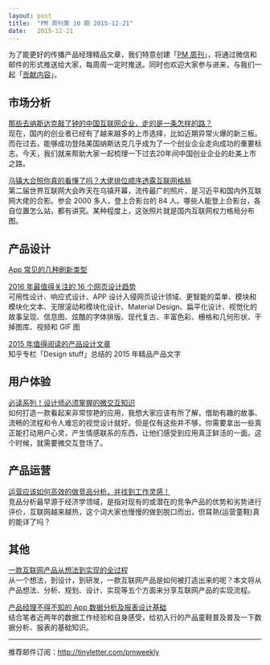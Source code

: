 ```yaml
---
layout: post
title:  "PM 周刊第 10 期 2015-12-21"
date:   2015-12-21
---
```


为了能更好的传播产品经理精品文章，我们特意创建「[PM 周刊](http://pmweekly.com/)」，将通过微信和邮件的形式推送给大家，每周周一定时推送。同时也欢迎大家参与进来，与我们一起「[贡献内容](https://github.com/vincent4j/pmweekly.com/issues/new)」。    

## 市场分析 

[那些去纳斯达克敲了钟的中国互联网企业，走的是一条怎样的路？](http://mp.weixin.qq.com/s?__biz=MjAzNzMzNTkyMQ==&mid=403070260&idx=1&sn=934707296b32e377efa4486616ba0538&scene=23&srcid=1221W2bwN3marCQKcGD2qODC#rd)   
现在，国内的创业者已经有了越来越多的上市选择，比如近期异常火爆的新三板。而在过去，能够成功登陆美国纳斯达克几乎成为了一个创业企业走向成功的重要标志。今天，我们就来帮助大家一起梳理一下过去20年间中国创业企业的赴美上市之路。    

[乌镇大合照你真的看懂了吗？大佬排位顺序透露互联网格局](http://mp.weixin.qq.com/s?__biz=MzAwODA2MjAyNA==&mid=401534418&idx=1&sn=f545c9124ed0204c99037b253744eeff&scene=23&srcid=1221ZplCgN2CMYMQWyIwecyl#rd)   
第二届世界互联网大会昨天在乌镇开幕，流传最广的照片，是习近平和国内外互联网大佬的合影。参会 2000 多人，登上合影台的 84 人。哪些人能登上合影台，各自位置怎么站，都有讲究。某种程度上，这张照片就是国内互联网权力格局分布图。     
  
## 产品设计 

[App 常见的几种刷新类型](http://mp.weixin.qq.com/s?__biz=MjM5NjA3ODI3Ng==&mid=400797834&idx=3&sn=9667752735e281e0334de39b73e55aee&scene=23&srcid=1221Mg6CT1HTyHI0XyHQ2AEi#rd)    

[2016 年最值得关注的 16 个网页设计趋势](http://mp.weixin.qq.com/s?__biz=MjM5OTEzMzQwMA==&mid=401674650&idx=1&sn=6345860342aadbcbd0a6734fbcbc2ffc&scene=23&srcid=1221HIvrB2voJpBNjrOFO5ol#rd)   
可用性设计、响应式设计、APP 设计入侵网页设计领域、更智能的菜单、模块和模块化文本、无限滚动和模块化设计、Material Design、扁平化设计、视觉化的故事呈现、信息图、炫酷的字体排版、现代复古、丰富色彩、栅格和几何形状、干掉图库、视频和 GIF 图      

[2015 年值得阅读的产品设计文章](http://zhuanlan.zhihu.com/design-stuff/20402884)   
知乎专栏「Design stuff」总结的 2015 年精品产品文字    

## 用户体验

[必读系列！设计师必须掌握的微交互知识](http://mp.weixin.qq.com/s?__biz=MzA4MzQ1ODIzMQ==&mid=401235512&idx=1&sn=de902c3579718995ed89192f1d88deae&scene=23&srcid=1221a2nc3pO0wKJarEXKdaKQ#rd)   
如何打造一款看起来非常惊艳的应用，我想大家应该有所了解，借助有趣的故事、流畅的流程和令人难忘的视觉设计就好。但是仅有这些并不够，你需要拿出一些真正能打动用户心灵，产生情感联系的东西，让他们感受到应用真正鲜活的一面。这个时候，就需要微交互登场了。       

## 产品运营   

[运营应该如何高效的做竞品分析，并找到工作灵感！](http://mp.weixin.qq.com/s?__biz=MjM5NTQ5MjIyMA==&mid=402521000&idx=1&sn=566698355b5a3a70c2c8ab46dea5c3f6&scene=23&srcid=1221YxmmqrRjge78X59bpt6I#rd)   
竞品分析最早源于经济学领域，是指对现有的或潜在的竞争产品的优势和劣势进行评价，互联网越来越热，这个词大家也慢慢的做到脱口而出，但耳熟(运营童鞋)真的能详了吗？   

## 其他   

[一款互联网产品从想法到实现的全过程](http://mp.weixin.qq.com/s?__biz=MzAxNzY1NjQ1OA==&mid=400694578&idx=4&sn=c4641c3aa7feb0e773e033612e536926&scene=23&srcid=1221j6dy5lxqoNaKD6ZFe6kA#rd)   
从一个想法，到设计，到研发，一款互联网产品是如何被打造出来的呢？本文将从产品想法、分析、规划、设计、实现等五个方面来分享互联网产品的实现流程。  

[产品经理不得不知的 App 数据分析及报表设计基础](http://mp.weixin.qq.com/s?__biz=MjM5NDEwMjg2MA==&mid=401655374&idx=1&sn=c5bc4bded4bd736c4a199afc2bd4541d&scene=23&srcid=1221l2E5Gqr3ZMcs1EnhLA2a#rd)   
结合笔者近两年的数据工作经验和自身感受，给初入行的产品童鞋普及普及一下数据分析、报表的基础知识。     

---
推荐邮件订阅：<http://tinyletter.com/pmweekly>  
      
  
 
